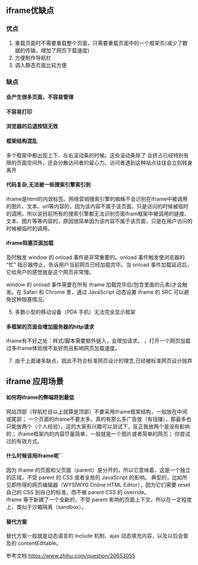 ## iframe优缺点
### 优点
1. 重载页面时不需要重载整个页面，只需要重载页面中的一个框架页(减少了数据的传输，增加了网页下载速度)
2. 方便制作导航栏
3. 调入静态页面比较方便
### 缺点
#### 会产生很多页面，不容易管理
#### 不容易打印
#### 浏览器的后退按钮无效
#### 框架结构混乱
多个框架中都出现上下、左右滚动条的时候。这些滚动条除了
会挤占已经特别有限的页面空间外，还会分散访问者的留心力。访问者遇到这种站点往往会立刻转身离开

#### 代码复杂,无法被一些搜索引擎索引到
iframe是html的内敛标签。网络营销搜索引擎的蜘蛛不会识别在iframe中被调用的图片、文本、url等内容的，因为该内容不属于该页面，只是访问的时候被临时的调用。所以说目前所有的搜索引擎都无法识别页面ifram框架中被调用的链接、文本、图片等等内容的，原因很简单因为该内容不属于该页面，只是在用户访问的时候被临时的调用。

#### iframe阻塞页面加载
及时触发 window 的 onload 事件是非常重要的。onload 事件触发使浏览器的 “忙” 指示器停止，告诉用户当前网页已经加载完毕。当 onload 事件加载延迟后，它给用户的感觉就是这个网页非常慢。

window 的 onload 事件需要在所有 iframe 加载完毕后(包含里面的元素)才会触发。在 Safari 和 Chrome 里，通过 JavaScript 动态设置 iframe 的 SRC 可以避免这种阻塞情况。

5. 多数小型的移动设备（PDA 手机）无法完全显示框架

#### 多框架的页面会增加服务器的http请求
iframe有不好之处：样式/脚本需要额外链入，会增加请求。  ，打开一个网页加载过多iframe体验很不友好而且影响网页加载速度。

7. 由于上面诸多缺点，因此不符合标准网页设计的理念,已经被标准网页设计抛弃


## iframe 应用场景
#### 如何将iframe的弊端将到最低
网站顶部（导航栏目以上就算是顶部）不要采用iframe框架结构，一般放在中间或尾部；
一个页面的iframe不要太多，真的有那么多广告放（有钱赚），那最多也只能放两个（个人经验），这的大家有兴趣可以测试下，反正我放两个是没有影响的；
iframe框架内的内容尽量简单，一般就是一个图片或者简单的网页；
你尝试过的有效方式。

#### 什么时候该用iframe呢``
因为 iframe 的页面和父页面（parent）是分开的，所以它意味着，这是一个独立的区域，不受 parent 的 CSS 或者全局的 JavaScript 的影响。
典型的，比如所见即所得的网页编辑器（WYSIWYG Online HTML Editor），因为它们需要 reset 自己的 CSS 到自己的标准，而不被 parent CSS 的 override。  
 iframe 等于新建了一个全新的，不受 parent 影响的页面上下文，所以在一定程度上，类似于沙箱隔离（sandbox）。  

#### 替代方案
替代方案一般就是动态语言的 include 机制、ajax 动态填充内容，以及以后会普及的 contentEditable。


参考文档:https://www.zhihu.com/question/20653055